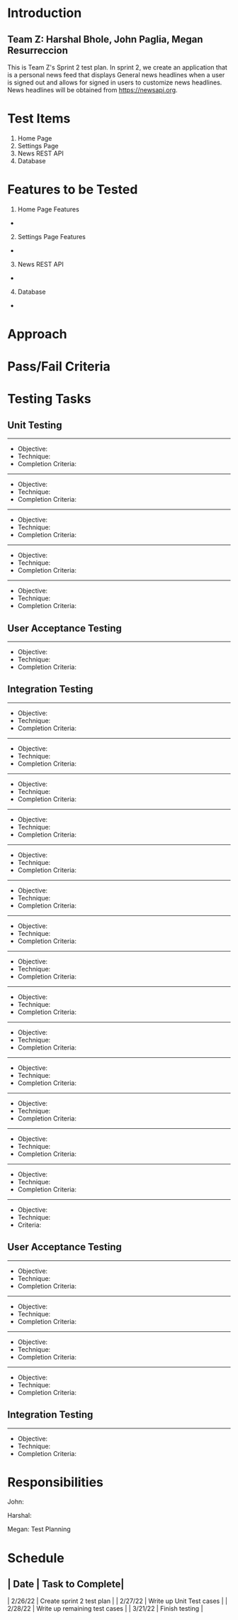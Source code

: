 # Introduction
## Team Z: Harshal Bhole, John Paglia, Megan Resurreccion
This is Team Z's Sprint 2 test plan. In sprint 2, we create an application that is a personal news feed that displays General news headlines when a user is signed out and allows for signed in users to customize news headlines. News headlines will be obtained from https://newsapi.org.

# Test Items
1. Home Page
2. Settings Page
3. News REST API
4. Database

# Features to be Tested
1. Home Page Features
- 

2. Settings Page Features
- 

3. News REST API
- 

4. Database
-

# Approach


# Pass/Fail Criteria


# Testing Tasks

## Unit Testing
****
- Objective: 
- Technique: 
- Completion Criteria:

****
- Objective: 
- Technique: 
- Completion Criteria: 

****
- Objective: 
- Technique: 
- Completion Criteria: 

****
- Objective:
- Technique: 
- Completion Criteria: 

****
- Objective: 
- Technique: 
- Completion Criteria: 

## User Acceptance Testing

****
- Objective: 
- Technique: 
- Completion Criteria: 

## Integration Testing

****
- Objective: 
- Technique:
- Completion Criteria: 

****
- Objective: 
- Technique: 
- Completion Criteria: 

****
- Objective: 
- Technique: 
- Completion Criteria: 

****
- Objective: 
- Technique: 
- Completion Criteria: 

****
- Objective: 
- Technique: 
- Completion Criteria: 

****
- Objective: 
- Technique:
- Completion Criteria: 

****
- Objective:
- Technique: 
- Completion Criteria: 

****
- Objective:
- Technique:
- Completion Criteria: 

****
- Objective: 
- Technique: 
- Completion Criteria: 

****
- Objective: 
- Technique: 
- Completion Criteria:

****
- Objective: 
- Technique: 
- Completion Criteria:

****
- Objective: 
- Technique: 
- Completion Criteria:

****
- Objective: 
- Technique:
- Completion Criteria:

****
- Objective: 
- Technique: 
- Completion Criteria:

****
- Objective: 
- Technique: 
- Criteria: 

## User Acceptance Testing
****
- Objective: 
- Technique: 
- Completion Criteria: 

****
- Objective: 
- Technique: 
- Completion Criteria: 

****
- Objective: 
- Technique:
- Completion Criteria: 

****
- Objective: 
- Technique: 
- Completion Criteria: 

## Integration Testing
****
- Objective: 
- Technique: 
- Completion Criteria: 

# Responsibilities
John:

Harshal:

Megan: Test Planning

# Schedule
| Date | Task to Complete|
---------------------------
| 2/26/22 | Create sprint 2 test plan |
| 2/27/22 | Write up Unit Test cases |
| 2/28/22 | Write up remaining test cases |
| 3/21/22 | Finish testing |
